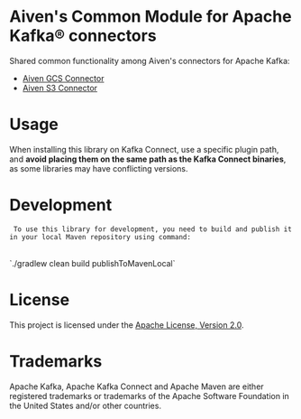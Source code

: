 # Aiven's Common Module for Apache Kafka® connectors

Shared common functionality among Aiven's connectors for Apache Kafka:
- [Aiven GCS Connector](../gcs-connector/README.md)
- [Aiven S3 Connector](../s3-connector/README.md)

# Usage

When installing this library on Kafka Connect, use a specific plugin path, and **avoid placing them on the same path as the Kafka Connect binaries**, as some libraries may have conflicting versions.

# Development

     To use this library for development, you need to build and publish it in your local Maven repository using command:
<br/>
`./gradlew clean build publishToMavenLocal`

# License

This project is licensed under the [Apache License, Version 2.0](LICENSE).

# Trademarks

Apache Kafka, Apache Kafka Connect and Apache Maven are either registered trademarks or trademarks of the Apache Software Foundation in the United States and/or other countries.

